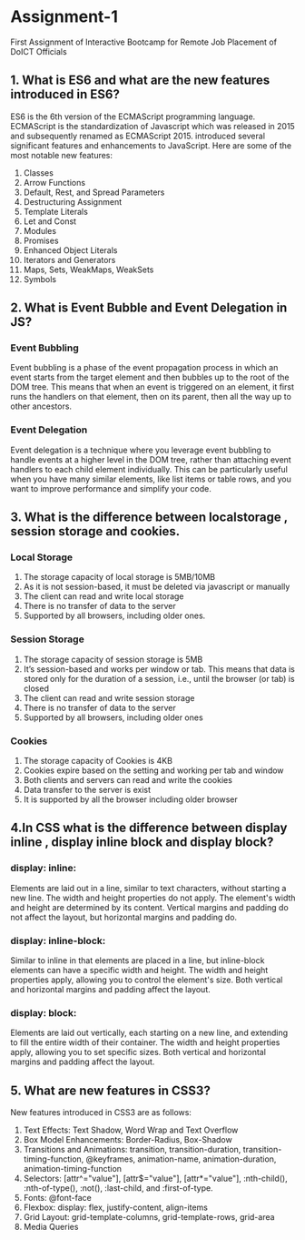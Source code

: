 # Assignment-1
First Assignment of Interactive Bootcamp for Remote Job Placement of DoICT Officials
## 1. What is ES6 and what are the new features introduced in ES6?
ES6 is the 6th version of the ECMAScript programming language. ECMAScript is the standardization of Javascript which was released in 2015 and subsequently renamed as ECMAScript 2015. introduced several significant features and enhancements to JavaScript. Here are some of the most notable new features:
1. Classes
2. Arrow Functions
3. Default, Rest, and Spread Parameters
4. Destructuring Assignment
5. Template Literals 
6. Let and Const
7. Modules
8. Promises
9. Enhanced Object Literals
10. Iterators and Generators
11. Maps, Sets, WeakMaps, WeakSets
12. Symbols
## 2. What is Event Bubble and Event Delegation in JS?
### Event Bubbling
Event bubbling is a phase of the event propagation process in which an event starts from the target element and then bubbles up to the root of the DOM tree. This means that when an event is triggered on an element, it first runs the handlers on that element, then on its parent, then all the way up to other ancestors.
### Event Delegation
Event delegation is a technique where you leverage event bubbling to handle events at a higher level in the DOM tree, rather than attaching event handlers to each child element individually. This can be particularly useful when you have many similar elements, like list items or table rows, and you want to improve performance and simplify your code.
## 3. What is the difference between localstorage , session storage and cookies.
### Local Storage
  1. The storage capacity of local storage is 5MB/10MB
  2. As it is not session-based, it must be deleted via javascript or manually
  3. The client  can read and write local storage
  4. There is no transfer of data to the server
  5. Supported by all browsers, including older ones.
### Session Storage
  1. The storage capacity of session storage is 5MB
  2. It’s session-based and works per window or tab. This means that data is stored only for the duration of a session, i.e., until the browser (or tab) is closed
  3. The client can read and write session storage
  4. There is no transfer of data to the server
  5. Supported by all browsers, including older ones
### Cookies 
  1. The storage capacity of Cookies is 4KB
  2. Cookies expire based on the setting and working per tab and window
  3. Both clients and servers can read and write the cookies
  4. Data transfer to the server is exist
  5. It is supported by all the browser including older browser
## 4.In CSS what is the difference between display inline , display inline block and display block?
### display: inline: 
  Elements are laid out in a line, similar to text characters, without starting a new line. The width and height properties do not apply. The element's width and height are determined by its content. Vertical margins and padding do not affect the layout, but horizontal margins and padding do.
### display: inline-block:
  Similar to inline in that elements are placed in a line, but inline-block elements can have a specific width and height. The width and height properties apply, allowing you to control the element's size. Both vertical and horizontal margins and padding affect the layout.
### display: block:
  Elements are laid out vertically, each starting on a new line, and extending to fill the entire width of their container. The width and height properties apply, allowing you to set specific sizes. Both vertical and horizontal margins and padding affect the layout.
## 5. What are new features in CSS3?
New features introduced in CSS3 are as follows: 
  1. Text Effects: Text Shadow, Word Wrap and Text Overflow
  2. Box Model Enhancements: Border-Radius, Box-Shadow
  3. Transitions and Animations: transition, transition-duration, transition-timing-function, @keyframes,  animation-name, animation-duration, animation-timing-function
  4. Selectors: [attr^="value"], [attr$="value"], [attr*="value"], :nth-child(), :nth-of-type(), :not(), :last-child, and :first-of-type.
  5. Fonts: @font-face
  6. Flexbox: display: flex, justify-content, align-items
  7. Grid Layout: grid-template-columns, grid-template-rows, grid-area
  8. Media Queries
